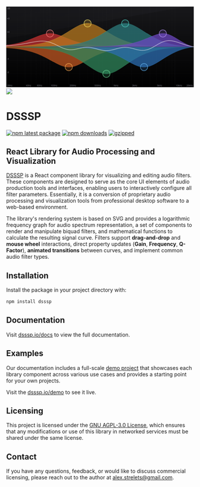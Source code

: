 ![](assets/screenshot.png)
![](assets/transition.gif)

# DSSSP

[![npm latest package](https://img.shields.io/npm/v/dsssp/latest.svg)](https://www.npmjs.com/package/dsssp)
[![npm downloads](https://img.shields.io/npm/dt/dsssp.svg)](https://www.npmjs.com/package/dsssp)
[![gzipped](https://img.shields.io/bundlejs/size/dsssp)](https://www.npmjs.com/package/dsssp)

## React Library for Audio Processing and Visualization

[DSSSP](https://dsssp.io) is a React component library for visualizing and editing audio filters. These components are designed to serve as the core UI elements of audio production tools and interfaces, enabling users to interactively configure all filter parameters. Essentially, it is a conversion of proprietary audio processing and visualization tools from professional desktop software to a web-based environment.

The library's rendering system is based on SVG and provides a logarithmic frequency graph for audio spectrum representation, a set of components to render and manipulate biquad filters, and mathematical functions to calculate the resulting signal curve. Filters support **drag-and-drop** and **mouse wheel** interactions, direct property updates (**Gain**, **Frequency**, **Q-Factor**), **animated transitions** between curves, and implement common audio filter types.

## Installation

Install the package in your project directory with:

```bash
npm install dsssp
```

## Documentation

Visit [dsssp.io/docs](https://dsssp.io/docs/) to view the full documentation.

## Examples

Our documentation includes a full-scale [demo project](https://github.com/NumberOneBot/dsssp-demo) that showcases each library component across various use cases and provides a starting point for your own projects.

Visit the [dsssp.io/demo](https://dsssp.io/demo/) to see it live.

## Licensing

This project is licensed under the [GNU AGPL-3.0 License](LICENSE), which ensures that any modifications or use of this library in networked services must be shared under the same license.

## Contact

If you have any questions, feedback, or would like to discuss commercial licensing, please reach out to the author at [alex.strelets@gmail.com](mailto:alex.strelets@gmail.com).
